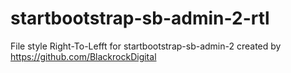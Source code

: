# startbootstrap-sb-admin-2-rtl
File style Right-To-Lefft for startbootstrap-sb-admin-2 created by https://github.com/BlackrockDigital
